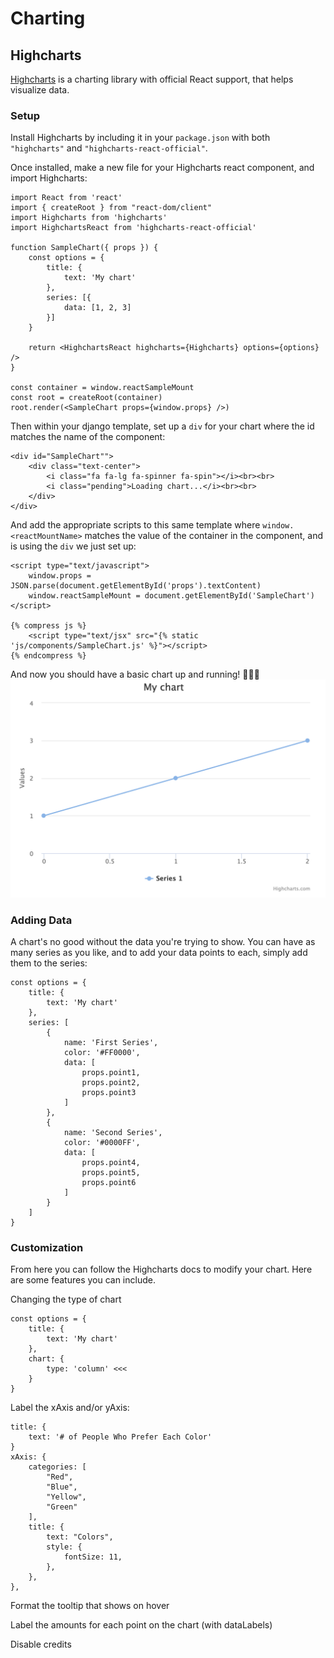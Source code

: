 # Charting

## Highcharts

[Highcharts](https://www.highcharts.com/) is a charting library with official React support, that helps visualize data.

### Setup

Install Highcharts by including it in your `package.json` with both `"highcharts"` and `"highcharts-react-official"`.

Once installed, make a new file for your Highcharts react component, and import Highcharts:

```
import React from 'react'
import { createRoot } from "react-dom/client"
import Highcharts from 'highcharts'
import HighchartsReact from 'highcharts-react-official'

function SampleChart({ props }) {
    const options = {
        title: {
            text: 'My chart'
        },
        series: [{
            data: [1, 2, 3]
        }]
    }

    return <HighchartsReact highcharts={Highcharts} options={options} />
}  

const container = window.reactSampleMount
const root = createRoot(container)
root.render(<SampleChart props={window.props} />)
```

Then within your django template, set up a `div` for your chart where the id matches the name of the component:

```
<div id="SampleChart"">
    <div class="text-center">
        <i class="fa fa-lg fa-spinner fa-spin"></i><br><br>
        <i class="pending">Loading chart...</i><br><br>
    </div>
</div>
```

And add the appropriate scripts to this same template where `window.<reactMountName>` matches the value of the container in the component, and is using the `div` we just set up:

```
<script type="text/javascript">
    window.props = JSON.parse(document.getElementById('props').textContent)
    window.reactSampleMount = document.getElementById('SampleChart')
</script>

{% compress js %}
    <script type="text/jsx" src="{% static 'js/components/SampleChart.js' %}"></script>
{% endcompress %}
```

And now you should have a basic chart up and running! :clap::clap::clap:
![Sample Chart](../images/sample_chart.png)

### Adding Data

A chart's no good without the data you're trying to show. You can have as many series as you like, and to add your data points to each, simply add them to the series:

```
const options = {
    title: {
        text: 'My chart'
    },
    series: [
        {
            name: 'First Series',
            color: '#FF0000',
            data: [
                props.point1,
                props.point2,
                props.point3
            ]
        },
        {
            name: 'Second Series',
            color: '#0000FF',
            data: [
                props.point4,
                props.point5,
                props.point6
            ]
        }
    ]
}
```

### Customization

From here you can follow the Highcharts docs to modify your chart. Here are some features you can include.

Changing the type of chart

```
const options = {
    title: {
        text: 'My chart'
    },
    chart: {
        type: 'column' <<<
    }
}
```

Label the xAxis and/or yAxis:
```
title: {
    text: '# of People Who Prefer Each Color'
}
xAxis: {
    categories: [
        "Red",
        "Blue",
        "Yellow",
        "Green"
    ],
    title: {
        text: "Colors",
        style: {
            fontSize: 11,
        },
    },
},
```
<!-- TODO -->
Format the tooltip that shows on hover

Label the amounts for each point on the chart (with dataLabels)

Disable credits